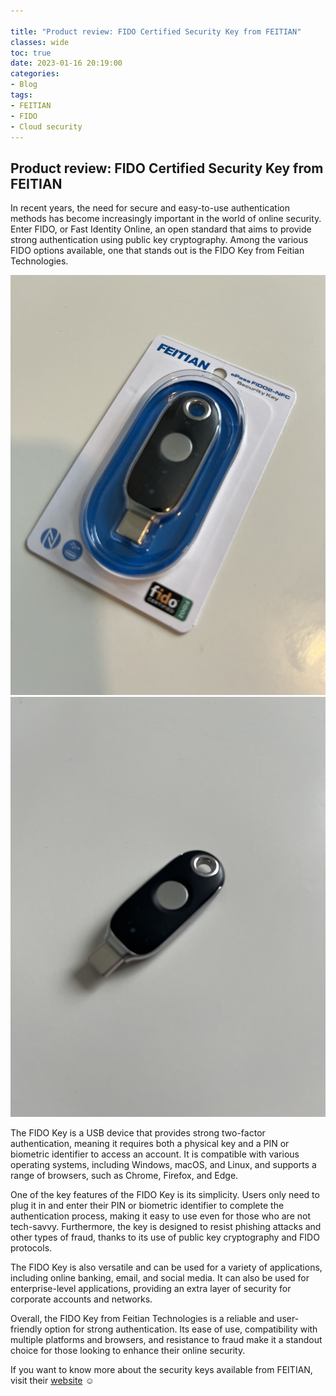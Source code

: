 ```yaml
---

title: "Product review: FIDO Certified Security Key from FEITIAN"
classes: wide
toc: true
date: 2023-01-16 20:19:00
categories:
- Blog
tags:
- FEITIAN
- FIDO
- Cloud security
---
```


## Product review: FIDO Certified Security Key from FEITIAN

In recent years, the need for secure and easy-to-use authentication methods has become increasingly important in the world of online security. Enter FIDO, or Fast Identity Online, an open standard that aims to provide strong authentication using public key cryptography. Among the various FIDO options available, one that stands out is the FIDO Key from Feitian Technologies.

<img src="/assets/images/FIDO/01.jpg"/>

<img src="/assets/images/FIDO/02.jpg"/>

The FIDO Key is a USB device that provides strong two-factor authentication, meaning it requires both a physical key and a PIN or biometric identifier to access an account. It is compatible with various operating systems, including Windows, macOS, and Linux, and supports a range of browsers, such as Chrome, Firefox, and Edge.

One of the key features of the FIDO Key is its simplicity. Users only need to plug it in and enter their PIN or biometric identifier to complete the authentication process, making it easy to use even for those who are not tech-savvy. Furthermore, the key is designed to resist phishing attacks and other types of fraud, thanks to its use of public key cryptography and FIDO protocols.

The FIDO Key is also versatile and can be used for a variety of applications, including online banking, email, and social media. It can also be used for enterprise-level applications, providing an extra layer of security for corporate accounts and networks.

Overall, the FIDO Key from Feitian Technologies is a reliable and user-friendly option for strong authentication. Its ease of use, compatibility with multiple platforms and browsers, and resistance to fraud make it a standout choice for those looking to enhance their online security.

If you want to know more about the security keys available from FEITIAN, visit their [website](https://www.ftsafe.com/) ☺️

